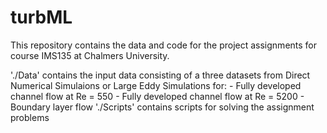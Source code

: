 # turbML
This repository contains the data and code for the project assignments for course IMS135 at Chalmers University.

'./Data' contains the input data consisting of a three datasets from Direct Numerical Simulaions or Large Eddy Simulations for:
    - Fully developed channel flow at Re = 550
    - Fully developed channel flow at Re = 5200
    - Boundary layer flow
'./Scripts' contains scripts for solving the assignment problems 